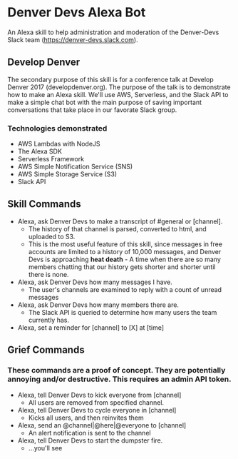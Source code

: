 # Denver Devs Alexa Bot

An Alexa skill to help administration and moderation of the Denver-Devs Slack team (https://denver-devs.slack.com).

## Develop Denver
The secondary purpose of this skill is for a conference talk at Develop Denver 2017 (developdenver.org).
The purpose of the talk is to demonstrate how to make an Alexa skill. We'll use AWS, Serverless, and the Slack API to make a simple chat bot with the main purpose of saving important conversations that take place in our favorate Slack group.

### Technologies demonstrated
* AWS Lambdas with NodeJS
* The Alexa SDK
* Serverless Framework
* AWS Simple Notification Service (SNS)
* AWS Simple Storage Service (S3)
* Slack API

## Skill Commands
* Alexa, ask Denver Devs to make a transcript of #general or [channel].
	* The history of that channel is parsed, converted to html, and uploaded to S3.
	* This is the most useful feature of this skill, since messages in free accounts are limited to a history of 10,000 messages, and Denver Devs is approaching **heat death** - A time when there are so many members chatting that our history gets shorter and shorter until there is none.
* Alexa, ask Denver Devs how many messages I have.
	* The user's channels are examined to reply with a count of unread messages
* Alexa, ask Denver Devs how many members there are.
	* The Slack API is queried to determine how many users the team currently has.
* Alexa, set a reminder for [channel] to [X] at [time]

## Grief Commands
### These commands are a proof of concept. They are potentially annoying and/or destructive. This requires an admin API token.
* Alexa, tell Denver Devs to kick everyone from [channel]
	* All users are removed from specified channel.
* Alexa, tell Denver Devs to cycle everyone in [channel]
	* Kicks all users, and then reinvites them
* Alexa, send an @channel|@here|@everyone to [channel]
	* An alert notification is sent to the channel
* Alexa, tell Denver Devs to start the dumpster fire.
	* ...you'll see